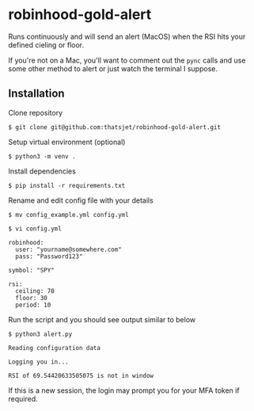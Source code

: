 # robinhood-gold-alert

Runs continuously and will send an alert (MacOS) when the RSI hits your defined cieling or floor.

If you're not on a Mac, you'll want to comment out the `pync` calls and use some other method to alert or just watch the terminal I suppose.

## Installation

Clone repository
```
$ git clone git@github.com:thatsjet/robinhood-gold-alert.git
```

Setup virtual environment (optional)
```
$ python3 -m venv .
```
Install dependencies
```
$ pip install -r requirements.txt
```
Rename and edit config file with your details
```nano
$ mv config_example.yml config.yml

$ vi config.yml
```
```
robinhood:
  user: "yourname@somewhere.com"
  pass: "Password123"

symbol: "SPY"

rsi:
  ceiling: 70
  floor: 30
  period: 10
```

Run the script and you should see output similar to below
```
$ python3 alert.py

Reading configuration data

Logging you in...

RSI of 69.54420633505075 is not in window

```

If this is a new session, the login may prompt you for your MFA token if required.